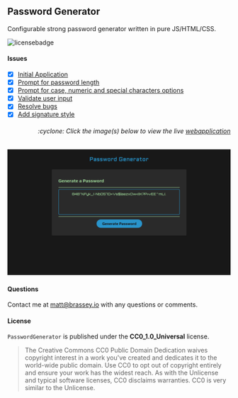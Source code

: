 ## Password Generator

Configurable strong password generator written in pure JS/HTML/CSS.

![licensebadge](https://img.shields.io/badge/license-CC0_1.0_Universal-blue)

#### Issues

- [x] [Initial Application](https://github.com/MBrassey/PasswordGenerator/issues/1)
- [x] [Prompt for password length](https://github.com/MBrassey/PasswordGenerator/issues/2)
- [x] [Prompt for case, numeric and special characters options](https://github.com/MBrassey/PasswordGenerator/issues/3)
- [x] [Validate user input](https://github.com/MBrassey/PasswordGenerator/issues/4)
- [x] [Resolve bugs](https://github.com/MBrassey/PasswordGenerator/issues/5)
- [x] [Add signature style](https://github.com/MBrassey/PasswordGenerator/issues/6)

<h6><p align="right">:cyclone: Click the image(s) below to view the live <a id="Screenshots" href="https://MBrassey.github.io/PasswordGenerator/">webapplication</a></p></h6>

[<p align="center"><img src="assets/img/Preview.png">](https://MBrassey.github.io/PasswordGenerator/)

#### Questions

Contact me at [matt@brassey.io](mailto:matt@brassey.io) with any questions or comments.

#### License

`PasswordGenerator` is published under the __CC0_1.0_Universal__ license.

> The Creative Commons CC0 Public Domain Dedication waives copyright interest in a work you've created and dedicates it to the world-wide public domain. Use CC0 to opt out of copyright entirely and ensure your work has the widest reach. As with the Unlicense and typical software licenses, CC0 disclaims warranties. CC0 is very similar to the Unlicense.